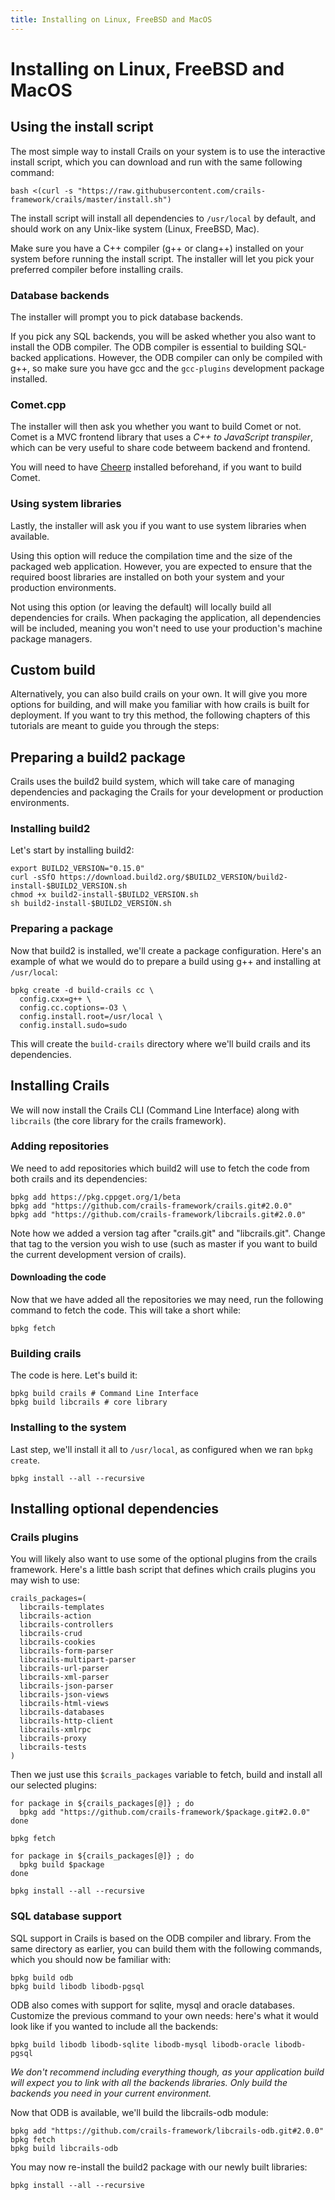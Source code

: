 ```yaml
---
title: Installing on Linux, FreeBSD and MacOS
---
```

# Installing on Linux, FreeBSD and MacOS

## Using the install script

The most simple way to install Crails on your system is to use the interactive install script, which you
can download and run with the same following command:

	bash <(curl -s "https://raw.githubusercontent.com/crails-framework/crails/master/install.sh")

The install script will install all dependencies to <code>/usr/local</code> by default, and
should work on any Unix-like system (Linux, FreeBSD, Mac).

Make sure you have a C++ compiler (g++ or clang++) installed on your system before running the install
script. The installer will let you pick your preferred compiler before installing crails.

### Database backends

The installer will prompt you to pick database backends.

If you pick any SQL backends, you will be asked whether you also want to install the ODB compiler. The
ODB compiler is essential to building SQL-backed applications. However, the ODB compiler can only be
compiled with g++, so make sure you have gcc and the `gcc-plugins` development package installed.

### Comet.cpp

The installer will then ask you whether you want to build Comet or not. Comet is a MVC frontend library
that uses a _C++ to JavaScript transpiler_, which can be very useful to share code betweem backend and
frontend.

You will need to have [Cheerp](https://docs.leaningtech.com/cheerp/) installed beforehand, if you
want to build Comet.

### Using system libraries

Lastly, the installer will ask you if you want to use system libraries when available.

Using this option will reduce the compilation time and the size of the packaged web application.
However, you are expected to ensure that the required boost libraries are installed on both
your system and your production environments.

Not using this option (or leaving the default) will locally build all dependencies for crails.
When packaging the application, all dependencies will be included, meaning you won't need
to use your production's machine package managers.

## Custom build

Alternatively, you can also build crails on your own. It will give you more options for building,
and will make you familiar with how crails is built for deployment. If you want to try this
method, the following chapters of this tutorials are meant to guide you through the steps:

## Preparing a build2 package

Crails uses the build2 build system, which will take care of managing dependencies and packaging
the Crails for your development or production environments.

### Installing build2

Let's start by installing build2:

	export BUILD2_VERSION="0.15.0"
	curl -sSfO https://download.build2.org/$BUILD2_VERSION/build2-install-$BUILD2_VERSION.sh
	chmod +x build2-install-$BUILD2_VERSION.sh
	sh build2-install-$BUILD2_VERSION.sh

### Preparing a package

Now that build2 is installed, we'll create a package configuration. Here's an example of
what we would do to prepare a build using g++ and installing at `/usr/local`:

	bpkg create -d build-crails cc \
	  config.cxx=g++ \
	  config.cc.coptions=-O3 \
	  config.install.root=/usr/local \
	  config.install.sudo=sudo

This will create the `build-crails` directory where we'll build crails and its dependencies.

## Installing Crails

We will now install the Crails CLI (Command Line Interface) along with `libcrails` (the core
library for the crails framework).

### Adding repositories

We need to add repositories which build2 will use to fetch the code from both crails and its dependencies:

	bpkg add https://pkg.cppget.org/1/beta
  	bpkg add "https://github.com/crails-framework/crails.git#2.0.0"
  	bpkg add "https://github.com/crails-framework/libcrails.git#2.0.0"

Note how we added a version tag after "crails.git" and "libcrails.git".
Change that tag to the version you wish to use (such as master if you want to build the current development version of crails).

#### Downloading the code

Now that we have added all the repositories we may need, run the following command to fetch
the code. This will take a short while:

	bpkg fetch

### Building crails

The code is here. Let's build it:

	bpkg build crails # Command Line Interface
	bpkg build libcrails # core library

### Installing to the system

Last step, we'll install it all to `/usr/local`, as configured when we ran `bpkg create`.

	bpkg install --all --recursive

## Installing optional dependencies

### Crails plugins

You will likely also want to use some of the optional plugins from the crails framework. Here's a little
bash script that defines which crails plugins you may wish to use:

	crails_packages=(
	  libcrails-templates
	  libcrails-action
	  libcrails-controllers
	  libcrails-crud
	  libcrails-cookies
	  libcrails-form-parser
	  libcrails-multipart-parser
	  libcrails-url-parser
	  libcrails-xml-parser
	  libcrails-json-parser
	  libcrails-json-views
	  libcrails-html-views
	  libcrails-databases
	  libcrails-http-client
	  libcrails-xmlrpc
	  libcrails-proxy
	  libcrails-tests
	)

Then we just use this `$crails_packages` variable to fetch, build and install all our selected plugins:

	for package in ${crails_packages[@]} ; do
	  bpkg add "https://github.com/crails-framework/$package.git#2.0.0"
	done

	bpkg fetch

	for package in ${crails_packages[@]} ; do
	  bpkg build $package
	done

	bpkg install --all --recursive


### SQL database support

SQL support in Crails is based on the ODB compiler and library. From the same directory as earlier,
you can build them with the following commands, which you should now be familiar with:

	bpkg build odb
	bpkg build libodb libodb-pgsql

ODB also comes with support for sqlite, mysql and oracle databases. Customize the previous command
to your own needs: here's what it would look like if you wanted to include all the backends:

	bpkg build libodb libodb-sqlite libodb-mysql libodb-oracle libodb-pgsql

_We don't recommend including everything though, as your application build will expect you to link
with all the backends libraries. Only build the backends you need in your current environment._

Now that ODB is available, we'll build the libcrails-odb module:

	bpkg add "https://github.com/crails-framework/libcrails-odb.git#2.0.0"
	bpkg fetch
	bpkg build libcrails-odb

You may now re-install the build2 package with our newly built libraries:

	bpkg install --all --recursive
